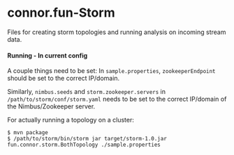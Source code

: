 # connor.fun-Storm
Files for creating storm topologies and running analysis on incoming stream data.

#### Running - In current config
A couple things need to be set: In `sample.properties`, `zookeeperEndpoint` should be set to the correct IP/domain.

Similarly, `nimbus.seeds` and `storm.zookeeper.servers` in `/path/to/storm/conf/storm.yaml` needs to be set to the correct IP/domain of the Nimbus/Zookeeper server.

For actually running a topology on a cluster:
```
$ mvn package
$ /path/to/storm/bin/storm jar target/storm-1.0.jar fun.connor.storm.BothTopology ./sample.properties
```

